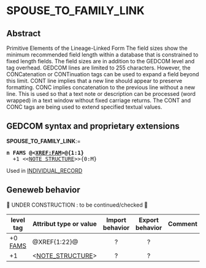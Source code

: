 ﻿<!-- licence GPL V2, cf https://github.com/TitiFix/geneweb -->
# SPOUSE_TO_FAMILY_LINK
## Abstract
Primitive Elements of the Lineage-Linked Form
The field sizes show the minimum recommended field length within a database that is constrained to fixed
length fields. The field sizes are in addition to the GEDCOM level and tag overhead. GEDCOM lines are
limited to 255 characters. However, the CONCatenation or CONTinuation tags can be used to expand a
field beyond this limit. CONT line implies that a new line should appear to preserve formatting.  CONC
implies concatenation to the previous line without a new line.  This is used so that a text note or
description can be processed (word wrapped) in a text window without fixed carriage returns.  The
CONT and CONC tags are being used to extend specified textual values.


## GEDCOM syntax and proprietary extensions

**SPOUSE_TO_FAMILY_LINK**:=
<pre>
<b>n FAMS @&lt;<a href=Ged.XREF_FAM.md>XREF:FAM</a>&gt;@{1:1}</b>
  +1 &lt;&lt;<a href=Ged.NOTE_STRUCTURE.md>NOTE_STRUCTURE</a>&gt;&gt;{0:M}
</pre>
Used in <a href=Ged.INDIVIDUAL_RECORD.md>INDIVIDUAL_RECORD</a><br />


## Geneweb behavior


🚧 UNDER CONSTRUCTION : to be continued/checked 🚧 



level tag  | Attribut type or value | Import behavior | Export behavior  | Comment 
---------- | ------------- | :---------------: | :-----------------:| -----------
+0 <a href=Ged.GLOSSARY.md#fams>FAMS</a> | @XREF{1:22}@ | ? | ? | 
+1  | &lt;<a href=Ged.NOTE_STRUCTURE.md>NOTE_STRUCTURE</a>&gt; | ? | ? | 

